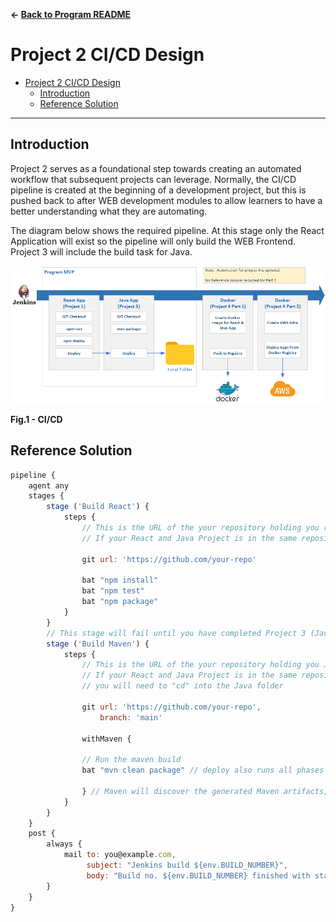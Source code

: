 **&larr; [Back to Program README](../README.md)**
# Project 2 CI/CD Design

- [Project 2 CI/CD Design](#project-2-cicd-design)
  - [Introduction](#introduction)
  - [Reference Solution](#reference-solution)
---
## Introduction

Project 2 serves as a foundational step towards creating an automated workflow that subsequent projects can leverage.  Normally, the CI/CD pipeline is created at the beginning of a development project, but this is pushed back to after WEB development modules to allow learners to have a better understanding what they are automating.

The diagram below shows the required pipeline.  At this stage only the React Application will exist so the pipeline will only build the WEB Frontend.  Project 3 will include the build task for Java.



![](./docs/images/pipeline.png)
<figcaption><b>Fig.1 - CI/CD</b></figcaption>

## Reference Solution
```javascript   
pipeline {
    agent any
    stages {
        stage ('Build React') {
            steps {
                // This is the URL of the your repository holding you react project
                // If your React and Java Project is in the same repository then you will need to add a step to "cd" into the react project folder
                
                git url: 'https://github.com/your-repo'
                
                bat "npm install"
                bat "npm test"
                bat "npm package"
            }
        }
        // This stage will fail until you have completed Project 3 (Java Springboot)
        stage ('Build Maven') {
            steps {
                // This is the URL of the your repository holding you Java/SpringBoot project
                // If your React and Java Project is in the same repository then you don't need to clone the reporistory again BUT
                // you will need to "cd" into the Java folder
                
                git url: 'https://github.com/your-repo',
                    branch: 'main'

                withMaven {

                // Run the maven build
                bat "mvn clean package" // deploy also runs all phases prior to deploy

                } // Maven will discover the generated Maven artifacts, JUnit Surefire & FailSafe & FindBugs & SpotBugs reports...
            }
        }
    }
    post {
        always {
            mail to: you@example.com,
                 subject: "Jenkins build ${env.BUILD_NUMBER}",
                 body: "Build no. ${env.BUILD_NUMBER} finished with status: ${currentBuild.currentResult}."
        }
    }
}
```
